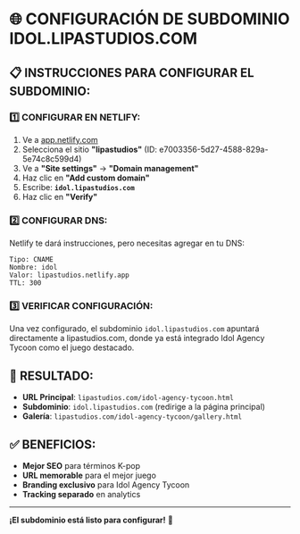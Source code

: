 # 🌐 CONFIGURACIÓN DE SUBDOMINIO IDOL.LIPASTUDIOS.COM

## 📋 INSTRUCCIONES PARA CONFIGURAR EL SUBDOMINIO:

### **1️⃣ CONFIGURAR EN NETLIFY:**

1. Ve a [app.netlify.com](https://app.netlify.com)
2. Selecciona el sitio **"lipastudios"** (ID: e7003356-5d27-4588-829a-5e74c8c599d4)
3. Ve a **"Site settings"** → **"Domain management"**
4. Haz clic en **"Add custom domain"**
5. Escribe: **`idol.lipastudios.com`**
6. Haz clic en **"Verify"**

### **2️⃣ CONFIGURAR DNS:**

Netlify te dará instrucciones, pero necesitas agregar en tu DNS:

```
Tipo: CNAME
Nombre: idol
Valor: lipastudios.netlify.app
TTL: 300
```

### **3️⃣ VERIFICAR CONFIGURACIÓN:**

Una vez configurado, el subdominio `idol.lipastudios.com` apuntará directamente a lipastudios.com, 
donde ya está integrado Idol Agency Tycoon como el juego destacado.

## 🎯 **RESULTADO:**

- **URL Principal**: `lipastudios.com/idol-agency-tycoon.html`
- **Subdominio**: `idol.lipastudios.com` (redirige a la página principal)
- **Galería**: `lipastudios.com/idol-agency-tycoon/gallery.html`

## ✅ **BENEFICIOS:**

- **Mejor SEO** para términos K-pop
- **URL memorable** para el mejor juego
- **Branding exclusivo** para Idol Agency Tycoon
- **Tracking separado** en analytics

---

**¡El subdominio está listo para configurar!** 🚀
